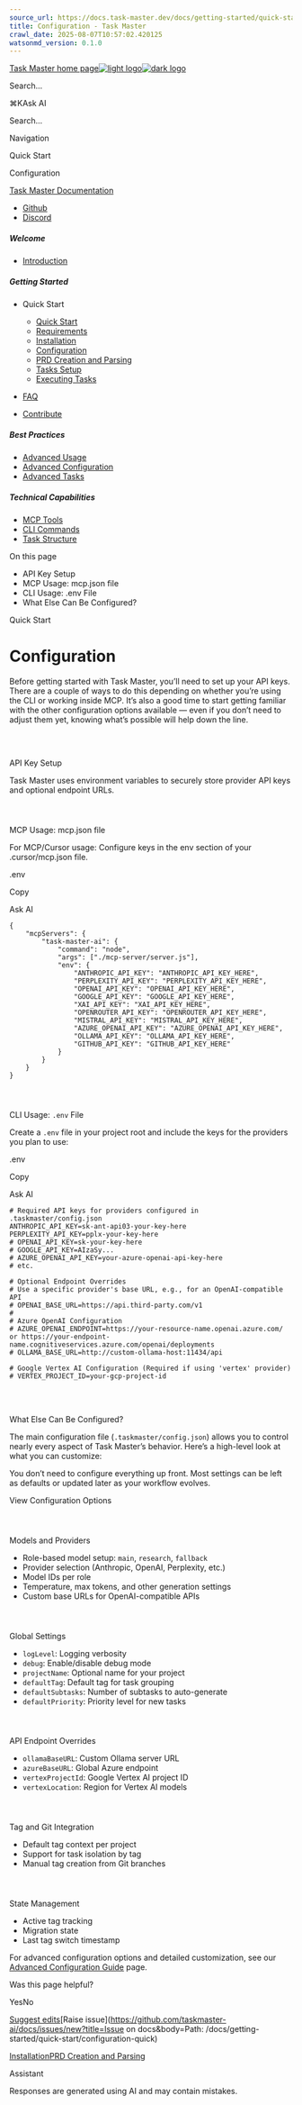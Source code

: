 ```yaml
---
source_url: https://docs.task-master.dev/docs/getting-started/quick-start/configuration-quick
title: Configuration - Task Master
crawl_date: 2025-08-07T10:57:02.420125
watsonmd_version: 0.1.0
---
```


[Task Master home page![light logo](https://mintlify.s3.us-west-1.amazonaws.com/taskmaster-49ce32d5/logo/task-master-logo.png)![dark logo](https://mintlify.s3.us-west-1.amazonaws.com/taskmaster-49ce32d5/logo/task-master-logo.png)](/)

Search...

⌘KAsk AI

Search...

Navigation

Quick Start

Configuration

[Task Master Documentation](/docs/introduction)

* [Github](https://github.com/eyaltoledano/claude-task-master)
* [Discord](https://discord.gg/fWJkU7rf)

##### Welcome

  * [Introduction](/docs/introduction)



##### Getting Started

  * Quick Start

    * [Quick Start](/docs/getting-started/quick-start/quick-start)
    * [Requirements](/docs/getting-started/quick-start/requirements)
    * [Installation](/docs/getting-started/quick-start/installation)
    * [Configuration](/docs/getting-started/quick-start/configuration-quick)
    * [PRD Creation and Parsing](/docs/getting-started/quick-start/prd-quick)
    * [Tasks Setup](/docs/getting-started/quick-start/tasks-quick)
    * [Executing Tasks](/docs/getting-started/quick-start/execute-quick)
  * [FAQ](/docs/getting-started/faq)
  * [Contribute](/docs/getting-started/contribute)



##### Best Practices

  * [Advanced Usage](/docs/best-practices)
  * [Advanced Configuration](/docs/best-practices/configuration-advanced)
  * [Advanced Tasks](/docs/best-practices/advanced-tasks)



##### Technical Capabilities

  * [MCP Tools](/docs/capabilities/mcp)
  * [CLI Commands](/docs/capabilities/cli-root-commands)
  * [Task Structure](/docs/capabilities/task-structure)



On this page

  * API Key Setup
  * MCP Usage: mcp.json file
  * CLI Usage: .env File
  * What Else Can Be Configured?



Quick Start

# Configuration

Before getting started with Task Master, you’ll need to set up your API keys. There are a couple of ways to do this depending on whether you’re using the CLI or working inside MCP. It’s also a good time to start getting familiar with the other configuration options available — even if you don’t need to adjust them yet, knowing what’s possible will help down the line.

## 

​

API Key Setup

Task Master uses environment variables to securely store provider API keys and optional endpoint URLs.

### 

​

MCP Usage: mcp.json file

For MCP/Cursor usage: Configure keys in the env section of your .cursor/mcp.json file.

.env

Copy

Ask AI
    
    
    {
    	"mcpServers": {
    		"task-master-ai": {
    			"command": "node",
    			"args": ["./mcp-server/server.js"],
    			"env": {
    				"ANTHROPIC_API_KEY": "ANTHROPIC_API_KEY_HERE",
    				"PERPLEXITY_API_KEY": "PERPLEXITY_API_KEY_HERE",
    				"OPENAI_API_KEY": "OPENAI_API_KEY_HERE",
    				"GOOGLE_API_KEY": "GOOGLE_API_KEY_HERE",
    				"XAI_API_KEY": "XAI_API_KEY_HERE",
    				"OPENROUTER_API_KEY": "OPENROUTER_API_KEY_HERE",
    				"MISTRAL_API_KEY": "MISTRAL_API_KEY_HERE",
    				"AZURE_OPENAI_API_KEY": "AZURE_OPENAI_API_KEY_HERE",
    				"OLLAMA_API_KEY": "OLLAMA_API_KEY_HERE",
    				"GITHUB_API_KEY": "GITHUB_API_KEY_HERE"
    			}
    		}
    	}
    }
    

### 

​

CLI Usage: `.env` File

Create a `.env` file in your project root and include the keys for the providers you plan to use:

.env

Copy

Ask AI
    
    
    # Required API keys for providers configured in .taskmaster/config.json
    ANTHROPIC_API_KEY=sk-ant-api03-your-key-here
    PERPLEXITY_API_KEY=pplx-your-key-here
    # OPENAI_API_KEY=sk-your-key-here
    # GOOGLE_API_KEY=AIzaSy...
    # AZURE_OPENAI_API_KEY=your-azure-openai-api-key-here
    # etc.
    
    # Optional Endpoint Overrides
    # Use a specific provider's base URL, e.g., for an OpenAI-compatible API
    # OPENAI_BASE_URL=https://api.third-party.com/v1
    #
    # Azure OpenAI Configuration
    # AZURE_OPENAI_ENDPOINT=https://your-resource-name.openai.azure.com/ or https://your-endpoint-name.cognitiveservices.azure.com/openai/deployments
    # OLLAMA_BASE_URL=http://custom-ollama-host:11434/api
    
    # Google Vertex AI Configuration (Required if using 'vertex' provider)
    # VERTEX_PROJECT_ID=your-gcp-project-id
    

## 

​

What Else Can Be Configured?

The main configuration file (`.taskmaster/config.json`) allows you to control nearly every aspect of Task Master’s behavior. Here’s a high-level look at what you can customize:

You don’t need to configure everything up front. Most settings can be left as defaults or updated later as your workflow evolves.

View Configuration Options

### 

​

Models and Providers

  * Role-based model setup: `main`, `research`, `fallback`
  * Provider selection (Anthropic, OpenAI, Perplexity, etc.)
  * Model IDs per role
  * Temperature, max tokens, and other generation settings
  * Custom base URLs for OpenAI-compatible APIs



### 

​

Global Settings

  * `logLevel`: Logging verbosity
  * `debug`: Enable/disable debug mode
  * `projectName`: Optional name for your project
  * `defaultTag`: Default tag for task grouping
  * `defaultSubtasks`: Number of subtasks to auto-generate
  * `defaultPriority`: Priority level for new tasks



### 

​

API Endpoint Overrides

  * `ollamaBaseURL`: Custom Ollama server URL
  * `azureBaseURL`: Global Azure endpoint
  * `vertexProjectId`: Google Vertex AI project ID
  * `vertexLocation`: Region for Vertex AI models



### 

​

Tag and Git Integration

  * Default tag context per project
  * Support for task isolation by tag
  * Manual tag creation from Git branches



### 

​

State Management

  * Active tag tracking
  * Migration state
  * Last tag switch timestamp



For advanced configuration options and detailed customization, see our [Advanced Configuration Guide](/docs/best-practices/configuration-advanced) page.

Was this page helpful?

YesNo

[Suggest edits](https://github.com/taskmaster-ai/docs/edit/main/docs/getting-started/quick-start/configuration-quick.mdx)[Raise issue](https://github.com/taskmaster-ai/docs/issues/new?title=Issue on docs&body=Path: /docs/getting-started/quick-start/configuration-quick)

[Installation](/docs/getting-started/quick-start/installation)[PRD Creation and Parsing](/docs/getting-started/quick-start/prd-quick)

Assistant

Responses are generated using AI and may contain mistakes.